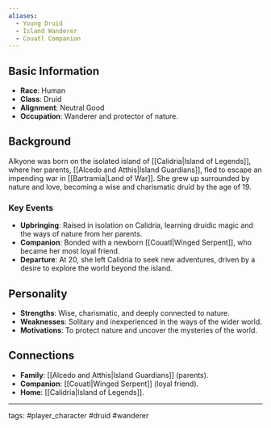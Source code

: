 ```yaml
---
aliases:
  - Young Druid
  - Island Wanderer
  - Couatl Companion
---
```



## Basic Information
- **Race**: Human
- **Class**: Druid
- **Alignment**: Neutral Good
- **Occupation**: Wanderer and protector of nature.

## Background
Alkyone was born on the isolated island of [[Calidria|Island of Legends]], where her parents, [[Alcedo and Atthis|Island Guardians]], fled to escape an impending war in [[Bartramia|Land of War]]. She grew up surrounded by nature and love, becoming a wise and charismatic druid by the age of 19.

### Key Events
- **Upbringing**: Raised in isolation on Calidria, learning druidic magic and the ways of nature from her parents.
- **Companion**: Bonded with a newborn [[Couatl|Winged Serpent]], who became her most loyal friend.
- **Departure**: At 20, she left Calidria to seek new adventures, driven by a desire to explore the world beyond the island.

## Personality
- **Strengths**: Wise, charismatic, and deeply connected to nature.
- **Weaknesses**: Solitary and inexperienced in the ways of the wider world.
- **Motivations**: To protect nature and uncover the mysteries of the world.

## Connections
- **Family**: [[Alcedo and Atthis|Island Guardians]] (parents).
- **Companion**: [[Couatl|Winged Serpent]] (loyal friend).
- **Home**: [[Calidria|Island of Legends]].

---
tags: #player_character #druid #wanderer